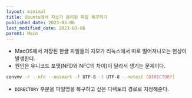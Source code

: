 ```yaml
---
layout: minimal
title: Ubuntu에서 자소가 분리된 파일 복구하기
published_date: 2023-03-06
last_modified_date: 2023-03-06
parent: Main
---
```


- MacOS에서 저장된 한글 파일들의 자모가 리눅스에서 따로 떨어져나오는 현상이 발생한다.
- 원인은 유니코드 포맷(NFD와 NFC의 차이)이 달라서 생기는 문제이다.

```bash
convmv -r --nfc --nosmart -f UTF-8 -t UTF-8 --notest [DIRECTORY]
```

- `DIRECTORY` 부분을 파일명을 복구하고 싶은 디렉토리 경로로 지정해준다.
